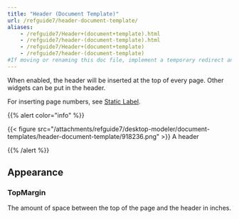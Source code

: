 ```yaml
---
title: "Header (Document Template)"
url: /refguide7/header-document-template/
aliases:
    - /refguide7/Header+(document+template).html
    - /refguide7/header-(document-template).html
    - /refguide7/Header+(document+template)
    - /refguide7/header-(document-template)
#If moving or renaming this doc file, implement a temporary redirect and let the respective team know they should update the URL in the product. See Mapping to Products for more details.
---
```



When enabled, the header will be inserted at the top of every page. Other widgets can be put in the header.

For inserting page numbers, see [Static Label](/refguide7/static-label-document-template/).

{{% alert color="info" %}}

{{< figure src="/attachments/refguide7/desktop-modeler/document-templates/header-document-template/918236.png" >}}
A header

{{% /alert %}}

## Appearance

### TopMargin

The amount of space between the top of the page and the header in inches.
